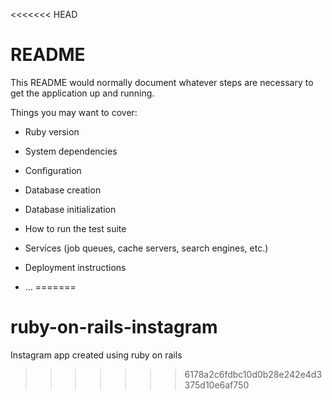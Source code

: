 <<<<<<< HEAD
# README

This README would normally document whatever steps are necessary to get the
application up and running.

Things you may want to cover:

* Ruby version

* System dependencies

* Configuration

* Database creation

* Database initialization

* How to run the test suite

* Services (job queues, cache servers, search engines, etc.)

* Deployment instructions

* ...
=======
# ruby-on-rails-instagram
Instagram app created using ruby on rails
>>>>>>> 6178a2c6fdbc10d0b28e242e4d3375d10e6af750
